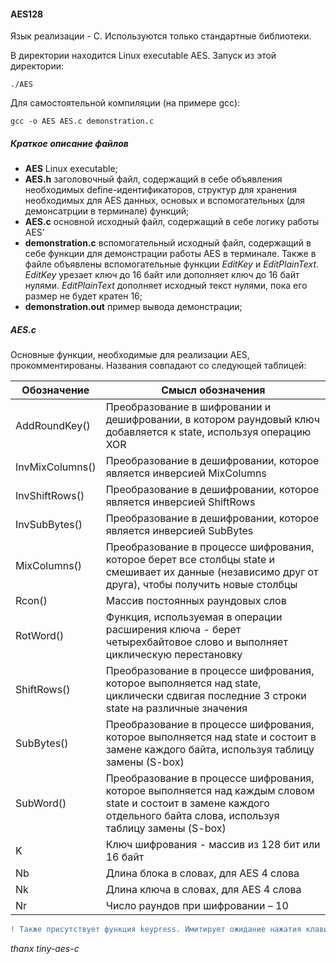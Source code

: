#### AES128

Язык реализации - C. Используются только стандартные библиотеки.

В директории находится Linux executable AES.
Запуск из этой директории:
```
./AES
```

Для самостоятельной компиляции (на примере gcc):
```
gcc -o AES AES.c demonstration.c
```

##### Краткое описание файлов
- **AES** Linux executable;
- **AES.h** заголовочный файл, содержащий в себе объявления необходимых define-идентификаторов, структур для хранения необходимых для AES данных, основых и вспомогательных (для демонсатрции в терминале) функций;
- **AES.c** основной исходный файл, содержащий в себе логику работы AES'
- **demonstration.c** вспомогательный исходный файл, содержащий в себе функции для демонстрации работы AES в терминале. Также в файле объявлены вспомогательные функции *EditKey* и *EditPlainText*. *EditKey* урезает ключ до 16 байт или дополняет ключ до 16 байт нулями. *EditPlainText* дополняет исходный текст нулями, пока его размер не будет кратен 16;
- **demonstration.out** пример вывода демонстрации;


##### AES.c
Основные функции, необходимые для реализации AES, прокомментированы.
Названия совпадают со следующей таблицей:

| Обозначение     | Смысл обозначения                                                                                                                                                     |
|-----------------|-----------------------------------------------------------------------------------------------------------------------------------------------------------------------|
| AddRoundKey()   | Преобразование в шифровании и дешифровании, в котором раундовый ключ добавляется к state, используя операцию XOR                                                      |
| InvMixColumns() | Преобразование в дешифровании, которое является инверсией MixColumns                                                                                                  |
| InvShiftRows()  | Преобразование в дешифровании, которое является инверсией ShiftRows                                                                                                   |
| InvSubBytes()   | Преобразование в дешифровании, которое является инверсией SubBytes                                                                                                    |
| MixColumns()    | Преобразование в процессе шифрования, которое берет все столбцы state и смешивает их данные (независимо друг от друга), чтобы получить новые столбцы                  |
| Rcon()          | Массив постоянных раундовых слов                                                                                                                                      |
| RotWord()       | Функция, используемая в операции расширения ключа - берет четырехбайтовое слово и выполняет циклическую перестановку                                                  |
| ShiftRows()     | Преобразование в процессе шифрования, которое выполняется над state, циклически сдвигая последние 3 строки state на различные значения                                |
| SubBytes()      | Преобразование в процессе шифрования, которое выполняется над state и состоит в замене каждого байта, используя таблицу замены (S-box)                                |
| SubWord()       | Преобразование в процессе шифрования, которое выполняется над каждым словом state и состоит в замене каждого отдельного байта слова, используя таблицу замены (S-box) |
| K               | Ключ шифрования - массив из 128 бит или 16 байт                                                                                                                       |
| Nb              | Длина блока в словах, для AES 4 слова                                                                                                                                 |
| Nk              | Длина ключа в словах, для AES 4 слова                                                                                                                                 |
| Nr              | Число раундов при шифровании – 10                                                                                                                                     |

``` diff
! Также присутствует функция keypress. Имитирует ожидание нажатия клавиши для продолжения вывода в терминал в системах Linux. Для windows вызовы этой функции достаточно заменить на getChar();, а само объявление функции закомментировать.
```
*thanx tiny-aes-c*
